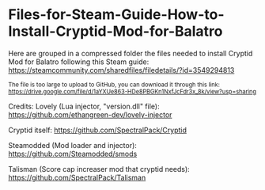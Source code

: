 # Files-for-Steam-Guide-How-to-Install-Cryptid-Mod-for-Balatro
Here are grouped in a compressed folder the files needed to install Cryptid Mod for Balatro following this Steam guide: https://steamcommunity.com/sharedfiles/filedetails/?id=3549294813

<sup>The file is too large to upload to GitHub, you can download it through this link: https://drive.google.com/file/d/1aYXUe863-HDe8PBGKn1NxfJcFdr3x_8k/view?usp=sharing</sup>

Credits:
Lovely (Lua injector, "version.dll" file): https://github.com/ethangreen-dev/lovely-injector

Cryptid itself: https://github.com/SpectralPack/Cryptid

Steamodded (Mod loader and injector): https://github.com/Steamodded/smods

Talisman (Score cap increaser mod that cryptid needs): https://github.com/SpectralPack/Talisman
